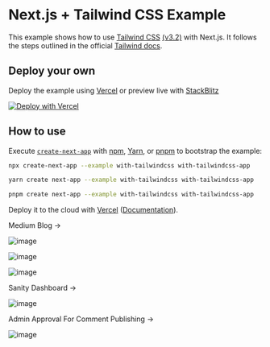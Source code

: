 # Next.js + Tailwind CSS Example

This example shows how to use [Tailwind CSS](https://tailwindcss.com/) [(v3.2)](https://tailwindcss.com/blog/tailwindcss-v3-2) with Next.js. It follows the steps outlined in the official [Tailwind docs](https://tailwindcss.com/docs/guides/nextjs).

## Deploy your own

Deploy the example using [Vercel](https://vercel.com?utm_source=github&utm_medium=readme&utm_campaign=next-example) or preview live with [StackBlitz](https://stackblitz.com/github/vercel/next.js/tree/canary/examples/with-tailwindcss)

[![Deploy with Vercel](https://vercel.com/button)](https://vercel.com/new/git/external?repository-url=https://github.com/vercel/next.js/tree/canary/examples/with-tailwindcss&project-name=with-tailwindcss&repository-name=with-tailwindcss)

## How to use

Execute [`create-next-app`](https://github.com/vercel/next.js/tree/canary/packages/create-next-app) with [npm](https://docs.npmjs.com/cli/init), [Yarn](https://yarnpkg.com/lang/en/docs/cli/create/), or [pnpm](https://pnpm.io) to bootstrap the example:

```bash
npx create-next-app --example with-tailwindcss with-tailwindcss-app
```

```bash
yarn create next-app --example with-tailwindcss with-tailwindcss-app
```

```bash
pnpm create next-app --example with-tailwindcss with-tailwindcss-app
```

Deploy it to the cloud with [Vercel](https://vercel.com/new?utm_source=github&utm_medium=readme&utm_campaign=next-example) ([Documentation](https://nextjs.org/docs/deployment)).

Medium Blog ->

![image](https://user-images.githubusercontent.com/96788948/218758385-16b10fb3-6c2d-4824-82ec-ba475a1a1b43.png)

![image](https://user-images.githubusercontent.com/96788948/218758570-5f6000d7-18b7-42e9-824e-f0f755906642.png)

![image](https://user-images.githubusercontent.com/96788948/218758710-1ecb97c1-878f-4667-9f21-dfc85c68fd5b.png)

Sanity Dashboard -> 

![image](https://user-images.githubusercontent.com/96788948/218758900-0b88c488-dabb-43bc-8889-010d1ca7cbe8.png)

Admin Approval For Comment Publishing -> 

![image](https://user-images.githubusercontent.com/96788948/218759493-d9950995-3ced-4b87-a8a4-28ea62dbc668.png)






